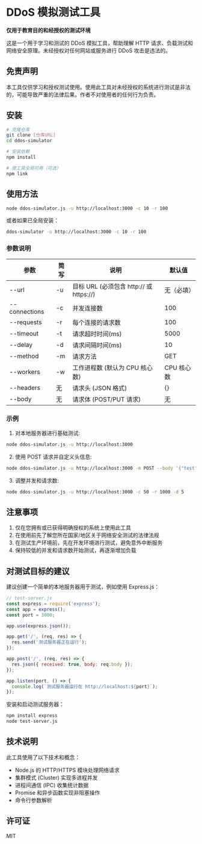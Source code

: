 # DDoS 模拟测试工具

**仅用于教育目的和经授权的测试环境**

这是一个用于学习和测试的 DDoS 模拟工具，帮助理解 HTTP 请求、负载测试和网络安全原理。未经授权对任何网站或服务进行 DDoS 攻击是违法的。

## 免责声明

本工具仅供学习和授权测试使用。使用此工具对未经授权的系统进行测试是非法的，可能导致严重的法律后果。作者不对使用者的任何行为负责。

## 安装

```bash
# 克隆仓库
git clone [仓库URL]
cd ddos-simulator

# 安装依赖
npm install

# 使工具全局可用（可选）
npm link
```

## 使用方法

```bash
node ddos-simulator.js -u http://localhost:3000 -c 10 -r 100
```

或者如果已全局安装：

```bash
ddos-simulator -u http://localhost:3000 -c 10 -r 100
```

### 参数说明

| 参数 | 简写 | 说明 | 默认值 |
|------|------|------|--------|
| --url | -u | 目标 URL (必须包含 http:// 或 https://) | 无（必填） |
| --connections | -c | 并发连接数 | 100 |
| --requests | -r | 每个连接的请求数 | 100 |
| --timeout | -t | 请求超时时间(ms) | 5000 |
| --delay | -d | 请求间隔时间(ms) | 10 |
| --method | -m | 请求方法 | GET |
| --workers | -w | 工作进程数 (默认为 CPU 核心数) | CPU 核心数 |
| --headers | 无 | 请求头 (JSON 格式) | {} |
| --body | 无 | 请求体 (POST/PUT 请求) | 无 |

### 示例

1. 对本地服务器进行基础测试:
```bash
node ddos-simulator.js -u http://localhost:3000
```

2. 使用 POST 请求并自定义头信息:
```bash
node ddos-simulator.js -u http://localhost:3000 -m POST --body '{"test":true}' --headers '{"Content-Type":"application/json"}'
```

3. 调整并发和请求数:
```bash
node ddos-simulator.js -u http://localhost:3000 -c 50 -r 1000 -d 5
```

## 注意事项

1. 仅在您拥有或已获得明确授权的系统上使用此工具
2. 在使用前先了解您所在国家/地区关于网络安全测试的法律法规
3. 在测试生产环境前，先在开发环境进行测试，避免意外中断服务
4. 保持较低的并发和请求数开始测试，再逐渐增加负载

## 对测试目标的建议

建议创建一个简单的本地服务器用于测试，例如使用 Express.js：

```javascript
// test-server.js
const express = require('express');
const app = express();
const port = 3000;

app.use(express.json());

app.get('/', (req, res) => {
  res.send('测试服务器正在运行');
});

app.post('/', (req, res) => {
  res.json({ received: true, body: req.body });
});

app.listen(port, () => {
  console.log(`测试服务器运行在 http://localhost:${port}`);
});
```

安装和启动测试服务器：
```bash
npm install express
node test-server.js
```

## 技术说明

此工具使用了以下技术和概念：

- Node.js 的 HTTP/HTTPS 模块处理网络请求
- 集群模式 (Cluster) 实现多进程并发
- 进程间通信 (IPC) 收集统计数据
- Promise 和异步函数实现非阻塞操作
- 命令行参数解析

## 许可证

MIT 